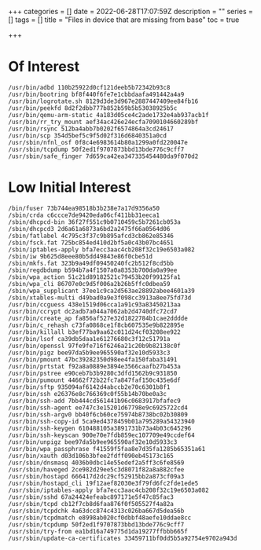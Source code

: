 +++
categories = []
date = 2022-06-28T17:07:59Z
description = ""
series = []
tags = []
title = "Files in device that are missing from base"
toc = true

+++
# Of Interest

    /usr/bin/adbd 110b25922d0cf121deeb5b72342b93c8
    /usr/bin/bootring bf8f440f6fe7e1cbbdaafa491442a4a9
    /usr/bin/logrotate.sh 8129d3de3d967e2887447409ee84fb16 
    /usr/bin/peekfd 8d2f2dbb777b852b59b5b53038925b5c
    /usr/bin/qemu-arm-static 4a183d05ce4c2ade1732e4ab937acb1f 
    /usr/bin/rr_try_mount aef34ac426e24ecfa7090104660289bf 
    /usr/bin/rsync 512ba4abb7b0202f6574864a3cd24617 
    /usr/bin/scp 354d5bef5c9f5d02f316d6840351a0cd 
    /usr/sbin/nfnl_osf 0f8c4e6983614b80a1299a0fd220047e 
    /usr/sbin/tcpdump 50f2ed1f9707873bbd13bde776c9cff7 
    /usr/sbin/safe_finger 7d659ca42ea347335454480da9f070d2 

# Low Initial Interest

    /bin/fuser 73b744ea98518b3b238e7a17d9356a50
    /sbin/crda c6ccce7de9420eda06cf411bb31eeca1 
    /sbin/dhcpcd-bin 36f27f551c9b0710459c5b7261cb053a
    /sbin/dhcpcd3 2d6a61a6873a6bd2a2475f66a0564d06
    /sbin/fatlabel 4c795c3f37c9b895afcd3cb862e85346
    /sbin/fsck.fat 725bc854ed410d2bf5a0c43b07bc4651
    /sbin/iptables-apply bfa7ecc3aac4cb208f32c19e6503a082
    /sbin/iw 9b625d8eee80b5dd49843e86f0cbe51d 
    /sbin/mkfs.fat 323b9a49df09450240fc2b512f8cd5bb
    /sbin/regdbdump b594b7a4f1507a0a8353b700da0a99ee
    /sbin/wpa_action 51c21d89182521c79453b20f99125fa1
    /sbin/wpa_cli 86707e0c9d5f006a2b26b5ffc0dbea59
    /sbin/wpa_supplicant 37ee1c9ca2d563ae28892abee4601a39
    /sbin/xtables-multi d49bad0a9e3f098cc3913a8ee75fd73d
    /usr/bin/ccguess 438e1519d06cca1a91c93a83450213aa
    /usr/bin/ccrypt dc2adb7a044a7062ab2d4740dfc72cd7
    /usr/bin/create_ap fa856af527e32d1822784b1cae2dddde
    /usr/bin/c_rehash c73fa0868ce1f8cb607535e9b822895e
    /usr/bin/killall b3ef77ba9aa62c011d24cf03208ee922
    /usr/bin/lsof ca39db5daa1e61276680c3f12c51791a
    /usr/bin/openssl 97fe9fe716f6246a21c20b9b82138c0f
    /usr/bin/pigz bee97da5b9ee965590af32e10d5933c3
    /usr/bin/pmount 47bc39282350d98ee4fa150faba31491 
    /usr/bin/prtstat f92a8a0889e3894e3566caafb27b453a 
    /usr/bin/pstree e90ceb7b3b9280c3dfd1562b9c931850 
    /usr/bin/pumount 44662f72b22fc7a847faf150c435e6df 
    /usr/bin/sftp 935094af6142d4abccb2e70c6301b8f1 
    /usr/bin/ssh e26376e8c766369c0f55b14b70be0a3c 
    /usr/bin/ssh-add 7bb444cd561441b96c0683917bfafec9 
    /usr/bin/ssh-agent ee747c3e15201d67798e9c6925722cd4 
    /usr/bin/ssh-argv0 bb40f6cb60ce75974b8738bc02b30809 
    /usr/bin/ssh-copy-id 5ca9ed4378459b01a795289a54323940 
    /usr/bin/ssh-keygen 610488105a3891731b73a4b03c645296 
    /usr/bin/ssh-keyscan 900e70e7fdb859ec107709e49ccdef64 
    /usr/bin/unpigz bee97da5b9ee965590af32e10d5933c3 
    /usr/bin/wpa_passphrase f41559f5faa8e7d35fa1285b65351a61 
    /usr/bin/xauth d03d106b3bfee2fdff090eb45173c165 
    /usr/sbin/dnsmasq 4036b0dbc14e55edef2a5ff3c6fe8569 
    /usr/sbin/haveged 2ce982d29ee5c3d8071f82a8a882cfee 
    /usr/sbin/hostapd 666417d2dc29cf52915bb2a873cf09a3 
    /usr/sbin/hostapd_cli 19f12aef82030e3f79fd6fc2fde1ede5 
    /usr/sbin/iptables-apply bfa7ecc3aac4cb208f32c19e6503a082 
    /usr/sbin/sshd 67a24424efeabc897171e5f47c85fac3 
    /usr/sbin/tcpd cb12f7cb8d6faa876f0f505527f4a82a 
    /usr/sbin/tcpdchk 4a63dcc874c4313c026ba667d5dea56b 
    /usr/sbin/tcpdmatch e8998ab020cf0dbbf48aefe10ddae8cc 
    /usr/sbin/tcpdump 50f2ed1f9707873bbd13bde776c9cff7 
    /usr/sbin/try-from ea1bd16a749775d1da19277ffbbb665f 
    /usr/sbin/update-ca-certificates 33459711bf0dd5b5a92754e9702a943d 